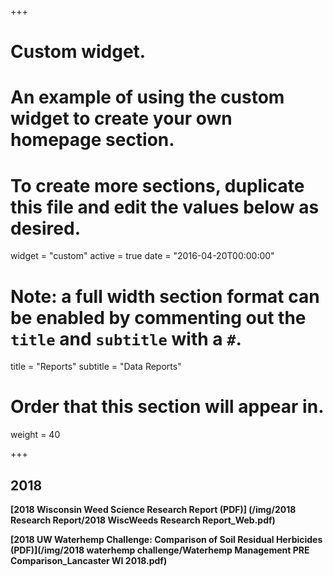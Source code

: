 +++
# Custom widget.
# An example of using the custom widget to create your own homepage section.
# To create more sections, duplicate this file and edit the values below as desired.
widget = "custom"
active = true
date = "2016-04-20T00:00:00"

# Note: a full width section format can be enabled by commenting out the `title` and `subtitle` with a `#`.
title = "Reports"
subtitle = "Data Reports"

# Order that this section will appear in.
weight = 40

+++

## **2018**  

**[2018 Wisconsin Weed Science Research Report (PDF)] (/img/2018 Research Report/2018 WiscWeeds Research Report_Web.pdf)** 
  
**[2018 UW Waterhemp Challenge: Comparison of Soil Residual Herbicides (PDF)](/img/2018 waterhemp challenge/Waterhemp Management PRE Comparison_Lancaster WI 2018.pdf)** 
